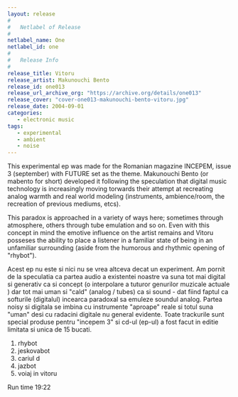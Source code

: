 ```yaml
---
layout: release
#
#   Netlabel of Release
#
netlabel_name: One
netlabel_id: one
#
#   Release Info
#
release_title: Vitoru
release_artist: Makunouchi Bento
release_id: one013
release_url_archive_org: "https://archive.org/details/one013"
release_cover: "cover-one013-makunouchi-bento-vitoru.jpg"
release_date: 2004-09-01
categories:
   - electronic music
tags:
   - experimental
   - ambient
   - noise
---
```

This experimental ep was made for the Romanian magazine INCEPEM, issue 3 (september) with FUTURE set as the theme. Makunouchi Bento (or mabento for short) developed it following the speculation that digital music technology is increasingly moving torwards their attempt at recreating analog warmth and real world modeling (instruments, ambience/room, the recreation of previous mediums, etcs).

This paradox is approached in a variety of ways here; sometimes through atmosphere, others through tube emulation and so on. Even with this concept in mind the emotive influence on the artist remains and Vitoru posseses the ability to place a listener in a familiar state of being in an unfamiliar surrounding (aside from the humorous and rhythmic opening of "rhybot").

Acest ep nu este si nici nu se vrea altceva decat un experiment. Am pornit de la speculatia ca partea audio a existentei noastre va suna tot mai digital si generativ ca si concept (o interpolare a tuturor genurilor muzicale actuale ) dar tot mai uman si "cald" (analog / tubes) ca si sound - dat fiind faptul ca softurile (digitalul) incearca paradoxal sa emuleze soundul analog. Partea noisy si digitala se imbina cu instrumente "aproape" reale si totul suna "uman" desi cu radacini digitale nu general evidente. Toate trackurile sunt special produse pentru "incepem 3" si cd-ul (ep-ul) a fost facut in editie limitata si unica de 15 bucati.

1. rhybot
2. jeskovabot
3. cariul d
4. jazbot
5. voiaj in vitoru

Run time 19:22